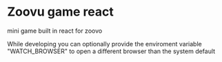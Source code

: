 # Zoovu game react

mini game built in react for zoovo

While developing you can optionally provide the enviroment variable "WATCH_BROWSER" to open a different browser than the system default